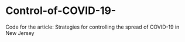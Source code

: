 # Control-of-COVID-19-
Code for the article: Strategies for controlling the spread of COVID-19 in New Jersey
